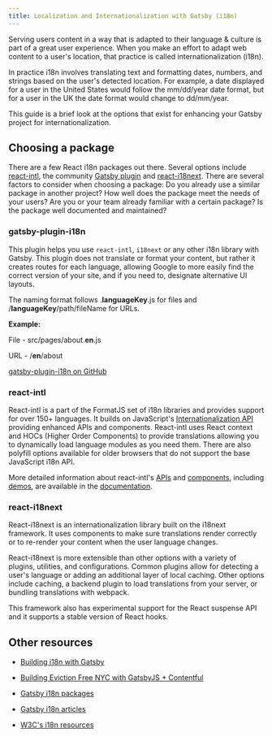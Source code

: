 ```yaml
---
title: Localization and Internationalization with Gatsby (i18n)
---
```


Serving users content in a way that is adapted to their language & culture is part of a great user experience. When you make an effort to adapt web content to a user's location, that practice is called internationalization (i18n).

In practice i18n involves translating text and formatting dates, numbers, and strings based on the user's detected location. For example, a date displayed for a user in the United States would follow the mm/dd/year date format, but for a user in the UK the date format would change to dd/mm/year.

This guide is a brief look at the options that exist for enhancing your Gatsby project for internationalization.

## Choosing a package

There are a few React i18n packages out there. Several options include [react-intl](https://github.com/yahoo/react-intl), the community [Gatsby plugin](https://www.npmjs.com/package/gatsby-plugin-i18n) and [react-i18next](https://github.com/i18next/react-i18next/). There are several factors to consider when choosing a package: Do you already use a similar package in another project? How well does the package meet the needs of your users? Are you or your team already familiar with a certain package? Is the package well documented and maintained?

### gatsby-plugin-i18n

This plugin helps you use `react-intl`, `i18next` or any other i18n library with Gatsby. This plugin does not translate or format your content, but rather it creates routes for each language, allowing Google to more easily find the correct version of your site, and if you need to, designate alternative UI layouts.

The naming format follows .**languageKey**.js for files and /**languageKey**/path/fileName for URLs.

**Example:**

File - src/pages/about.**en**.js

URL - /**en**/about

[gatsby-plugin-i18n on GitHub](https://github.com/angeloocana/gatsby-plugin-i18n)

### react-intl

React-intl is a part of the FormatJS set of i18n libraries and provides support for over 150+ languages. It builds on JavaScript's [Internationalization API](https://developer.mozilla.org/en-US/docs/Web/JavaScript/Reference/Global_Objects/Intl) providing enhanced APIs and components. React-intl uses React context and HOCs (Higher Order Components) to provide translations allowing you to dynamically load language modules as you need them. There are also polyfill options available for older browsers that do not support the base JavaScript i18n API.

More detailed information about react-intl's [APIs](https://github.com/formatjs/formatjs/blob/main/website/docs/react-intl/api.md) and [components](https://github.com/formatjs/formatjs/blob/main/website/docs/react-intl/components.md), including [demos](https://github.com/formatjs/formatjs/tree/main/packages/react-intl/examples), are available in the [documentation](https://github.com/formatjs/formatjs/tree/main/website/docs/react-intl).

### react-i18next

React-i18next is an internationalization library built on the i18next framework. It uses components to make sure translations render correctly or to re-render your content when the user language changes.

React-i18next is more extensible than other options with a variety of plugins, utilities, and configurations. Common plugins allow for detecting a user's language or adding an additional layer of local caching. Other options include caching, a backend plugin to load translations from your server, or bundling translations with webpack.

This framework also has experimental support for the React suspense API and it supports a stable version of React hooks.

## Other resources

- [Building i18n with Gatsby](https://www.gatsbyjs.com/blog/2017-10-17-building-i18n-with-gatsby/)

- [Building Eviction Free NYC with GatsbyJS + Contentful](https://www.gatsbyjs.com/blog/2018-04-27-building-eviction-free-nyc-with-gatsbyjs-and-contentful/)

- [Gatsby i18n packages](https://www.gatsbyjs.com/plugins/gatsby-plugin-i18n/?=i18)

- [Gatsby i18n articles](https://www.gatsbyjs.com/blog/tags/i18n/)

- [W3C's i18n resources](https://w3c.github.io/i18n-drafts/getting-started/contentdev.en#reference)
